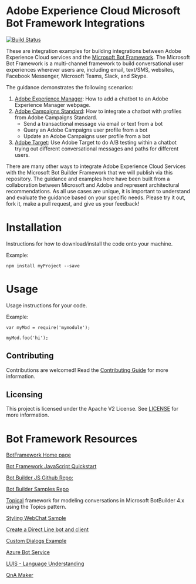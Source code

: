 # Adobe Experience Cloud Microsoft Bot Framework Integrations


[![Build Status](https://travis-ci.com/adobe/aec-bot-integrations.svg?branch=master)](https://travis-ci.com/adobe/aec-bot-integrations)

These are integration examples for building integrations between Adobe Experience Cloud services and the [Microsoft Bot Framework](https://dev.botframework.com/).  The Microsoft Bot Framework is a multi-channel framework to build conversational user experiences wherever users are, including email, text/SMS, websites, Facebook Messenger, Microsoft Teams, Slack, and Skype.

The guidance demonstrates the following scenarios:

1. [Adobe Experience Manager](aem-chatbot-demo): How to add a chatbot to an Adobe Experience Manager webpage.
2. [Adobe Campaigns Standard](campaigns-bot): How to integrate a chatbot with profiles from Adobe Campaigns Standard.
    - Send a transactional message via email or text from a bot
    - Query an Adobe Campaigns user profile from a bot
    - Update an Adobe Campaigns user profile from a bot
3. [Adobe Target](target-bot): Use Adobe Target to do A/B testing within a chatbot trying out different conversational messages and paths for different users.

There are many other ways to integrate Adobe Experience Cloud Services with the Microsoft Bot Builder Framework that we will publish via this repository.  The guidance and examples here have been built from a collaboration between Microsoft and Adobe and represent architectural recommendations.  As all use cases are unique, it is important to understand and evaluate the guidance based on your specific needs.  Please try it out, fork it, make a pull request, and give us your feedback!

# Installation

Instructions for how to download/install the code onto your machine.

Example:
```
npm install myProject --save
```

# Usage

Usage instructions for your code.

Example:

```
var myMod = require('mymodule');

myMod.foo('hi');
```

## Contributing

Contributions are welcomed! Read the [Contributing Guide](CONTRIBUTING.md) for more information.

## Licensing

This project is licensed under the Apache V2 License. See [LICENSE](LICENSE) for more information.

# Bot Framework Resources

[BotFramework Home page](https://dev.botframework.com/)

[Bot Framework JavaScript Quickstart](https://docs.microsoft.com/en-us/azure/bot-service/javascript/bot-builder-javascript-quickstart?view=azure-bot-service-4.0)

[Bot Builder JS Github Repo:](https://github.com/Microsoft/botbuilder-js)

[Bot Builder Samples Repo](https://github.com/microsoft/botbuilder-samples)

[Topical](https://github.com/billba/topical) framework for modeling conversations in Microsoft BotBuilder 4.x using the Topics pattern.

[Styling WebChat Sample](https://github.com/Microsoft/BotBuilder-Samples/tree/master/samples/javascript_es6/70.styling-webchat)

[Create a Direct Line bot and client](https://docs.microsoft.com/en-us/azure/bot-service/bot-builder-howto-direct-line?view=azure-bot-service-4.0)

[Custom Dialogs Example](https://github.com/Microsoft/BotBuilder-Samples/blob/master/samples/javascript_nodejs/19.custom-dialogs/bot.js)

[Azure Bot Service](https://azure.microsoft.com/en-us/services/bot-service/)

[LUIS - Language Understanding](https://www.luis.ai/)

[QnA Maker](https://www.qnamaker.ai/)
